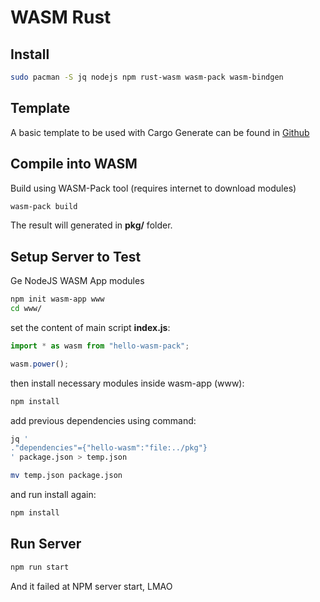 # WASM Rust

## Install

```sh
sudo pacman -S jq nodejs npm rust-wasm wasm-pack wasm-bindgen
```

## Template

A basic template to be used with Cargo Generate can be found in [Github](https://github.com/rustwasm/wasm-pack-template)

## Compile into WASM

Build using WASM-Pack tool (requires internet to download modules)

```sh
wasm-pack build
```

The result will generated in **pkg/** folder.

## Setup Server to Test

Ge NodeJS WASM App modules

```sh
npm init wasm-app www
cd www/
```

set the content of main script **index.js**:

```js
import * as wasm from "hello-wasm-pack";

wasm.power();
```

then install necessary modules inside wasm-app (www):

```sh
npm install
```

add previous dependencies using command:

```sh
jq '
."dependencies"={"hello-wasm":"file:../pkg"}
' package.json > temp.json

mv temp.json package.json
```


and run install again:

```sh
npm install
```

## Run Server

```sh
npm run start
```

And it failed at NPM server start, LMAO
